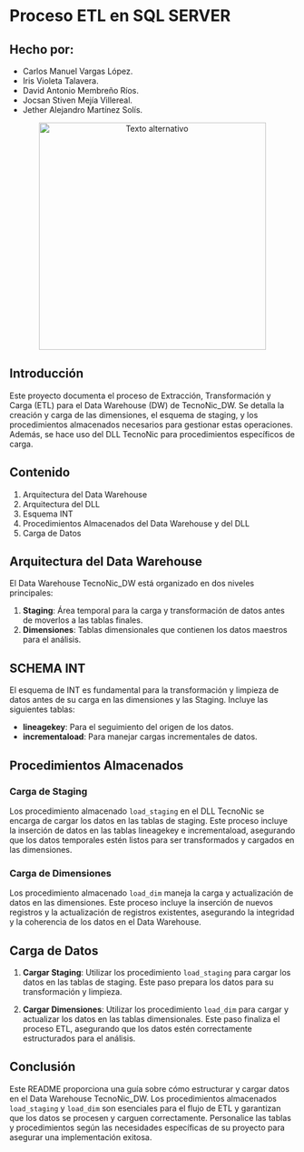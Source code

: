 # Proceso ETL en SQL SERVER

## Hecho por:

- Carlos Manuel Vargas López.
- Iris Violeta Talavera.
- David Antonio Membreño Ríos.
- Jocsan Stiven Mejía Villereal.
- Jether Alejandro Martínez Solís.

<center>
        <img src="https://th.bing.com/th/id/OIP.wp7VLwfL8Z8gsOHP1J3i8wHaEn?rs=1&pid=ImgDetMain" alt="Texto alternativo" width="400" style="display: block; margin: auto;">
</center>

## Introducción
Este proyecto documenta el proceso de Extracción, Transformación y Carga (ETL) para el Data Warehouse (DW) de TecnoNic_DW. Se detalla la creación y carga de las dimensiones, el esquema de staging, y los procedimientos almacenados necesarios para gestionar estas operaciones. Además, se hace uso del DLL TecnoNic para procedimientos específicos de carga.

## Contenido
1. Arquitectura del Data Warehouse
2. Arquitectura del DLL
3. Esquema INT
4. Procedimientos Almacenados del Data Warehouse y del DLL
5. Carga de Datos

## Arquitectura del Data Warehouse
El Data Warehouse TecnoNic_DW está organizado en dos niveles principales:

1. **Staging**: Área temporal para la carga y transformación de datos antes de moverlos a las tablas finales.
2. **Dimensiones**: Tablas dimensionales que contienen los datos maestros para el análisis.

## SCHEMA INT

El esquema de INT es fundamental para la transformación y limpieza de datos antes de su carga en las dimensiones y las Staging. Incluye las siguientes tablas:

- **lineagekey**: Para el seguimiento del origen de los datos.
- **incrementaload**: Para manejar cargas incrementales de datos.

## Procedimientos Almacenados

### Carga de Staging
Los procedimiento almacenado `load_staging` en el DLL TecnoNic se encarga de cargar los datos en las tablas de staging. Este proceso incluye la inserción de datos en las tablas lineagekey e incrementaload, asegurando que los datos temporales estén listos para ser transformados y cargados en las dimensiones.

### Carga de Dimensiones
Los procedimiento almacenado `load_dim` maneja la carga y actualización de datos en las dimensiones. Este proceso incluye la inserción de nuevos registros y la actualización de registros existentes, asegurando la integridad y la coherencia de los datos en el Data Warehouse.

## Carga de Datos

1. **Cargar Staging**: Utilizar los procedimiento `load_staging` para cargar los datos en las tablas de staging. Este paso prepara los datos para su transformación y limpieza.
   
2. **Cargar Dimensiones**: Utilizar los procedimiento `load_dim` para cargar y actualizar los datos en las tablas dimensionales. Este paso finaliza el proceso ETL, asegurando que los datos estén correctamente estructurados para el análisis.

## Conclusión
Este README proporciona una guía sobre cómo estructurar y cargar datos en el Data Warehouse TecnoNic_DW. Los procedimientos almacenados `load_staging` y `load_dim` son esenciales para el flujo de ETL y garantizan que los datos se procesen y carguen correctamente. Personalice las tablas y procedimientos según las necesidades específicas de su proyecto para asegurar una implementación exitosa.
